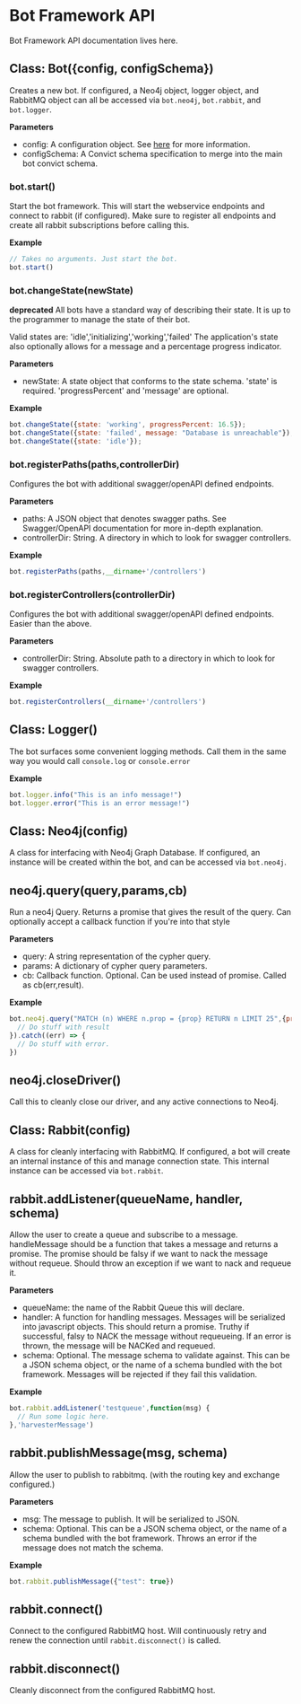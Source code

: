 # Bot Framework API

Bot Framework API documentation lives here.

## Class: Bot({config, configSchema})

Creates a new bot.
If configured, a Neo4j object, logger object, and RabbitMQ object can all be accessed via
`bot.neo4j`, `bot.rabbit`, and `bot.logger`.

**Parameters**
* config: A configuration object. See [here](./README.md#configuration) for more information.
* configSchema: A Convict schema specification to merge into the main bot convict schema.

### bot.start()
Start the bot framework. This will start the webservice endpoints and connect to rabbit (if configured).
Make sure to register all endpoints and create all rabbit subscriptions before calling this.

**Example**
```javascript
// Takes no arguments. Just start the bot.
bot.start()
```

### bot.changeState(newState)
**deprecated**
All bots have a standard way of describing their state. It is up to the programmer to manage the state of their bot.

Valid states are: 'idle','initializing','working','failed' The application's state also optionally allows for a message and a percentage progress indicator.

**Parameters**
* newState: A state object that conforms to the state schema. 'state' is required. 'progressPercent' and 'message' are optional.

**Example**
```javascript
bot.changeState({state: 'working', progressPercent: 16.5});
bot.changeState({state: 'failed', message: "Database is unreachable"});
bot.changeState({state: 'idle'});
```

### bot.registerPaths(paths,controllerDir)

Configures the bot with additional swagger/openAPI defined endpoints.

**Parameters**
* paths: A JSON object that denotes swagger paths. See Swagger/OpenAPI documentation for more in-depth explanation.
* controllerDir: String. A directory in which to look for swagger controllers.

**Example**
```javascript
bot.registerPaths(paths,__dirname+'/controllers')
```

### bot.registerControllers(controllerDir)

Configures the bot with additional swagger/openAPI defined endpoints. Easier than the above.

**Parameters**
* controllerDir: String. Absolute path to a directory in which to look for swagger controllers.

**Example**
```javascript
bot.registerControllers(__dirname+'/controllers')
```

## Class: Logger()

The bot surfaces some convenient logging methods. Call them in the same way you would call `console.log` or `console.error`

**Example**
```javascript
bot.logger.info("This is an info message!")
bot.logger.error("This is an error message!")
```

## Class: Neo4j(config)

A class for interfacing with Neo4j Graph Database. If configured, an instance will be created within the bot, and can be accessed via `bot.neo4j`.

## neo4j.query(query,params,cb)

Run a neo4j Query. Returns a promise that gives the result of the query. Can optionally accept a callback function if you're into that style

**Parameters**
* query: A string representation of the cypher query.
* params: A dictionary of cypher query parameters.
* cb: Callback function. Optional. Can be used instead of promise. Called as cb(err,result). 

**Example**
```javascript
bot.neo4j.query("MATCH (n) WHERE n.prop = {prop} RETURN n LIMIT 25",{prop: "value"}).then((result) => {
  // Do stuff with result
}).catch((err) => {
  // Do stuff with error.
})
```

## neo4j.closeDriver()

Call this to cleanly close our driver, and any active connections to Neo4j.

## Class: Rabbit(config)

A class for cleanly interfacing with RabbitMQ. If configured, a bot will create an internal instance of this and manage connection state. This internal instance can be accessed via `bot.rabbit`.

## rabbit.addListener(queueName, handler, schema)
Allow the user to create a queue and subscribe to a message. handleMessage should be a function that takes a message and returns a promise. The promise should be falsy if we want to nack the message without requeue. Should throw an exception if we want to nack and requeue it.

**Parameters**
* queueName: the name of the Rabbit Queue this will declare.
* handler: A function for handling messages. Messages will be serialized into javascript objects. This should return a promise. Truthy if successful, falsy to NACK the message without requeueing. If an error is thrown, the message will be NACKed and requeued.
* schema: Optional. The message schema to validate against. This can be a JSON schema object, or the name of a schema bundled with the bot framework. Messages will be rejected if they fail this validation.

**Example**
```javascript
bot.rabbit.addListener('testqueue',function(msg) {
  // Run some logic here.
},'harvesterMessage')
```

## rabbit.publishMessage(msg, schema)
Allow the user to publish to rabbitmq. (with the routing key and exchange configured.)

**Parameters**
* msg: The message to publish. It will be serialized to JSON.
* schema: Optional. This can be a JSON schema object, or the name of a schema bundled with the bot framework. Throws an error if the message does not match the schema.

**Example**
```javascript
bot.rabbit.publishMessage({"test": true})
```
## rabbit.connect() 

Connect to the configured RabbitMQ host. Will continuously retry and renew the connection until `rabbit.disconnect()` is called.

## rabbit.disconnect()

Cleanly disconnect from the configured RabbitMQ host.